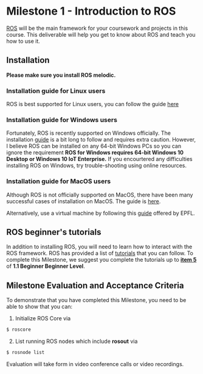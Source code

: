 # Milestone 1 - Introduction to ROS

[ROS](https://www.ros.org/about-ros/) will be the main framework for your coursework and projects in this course. 
This deliverable will help you get to know about ROS and teach you how to use it. 

## Installation

**Please make sure you install ROS melodic.**

### Installation guide for Linux users

ROS is best supported for Linux users, you can follow the guide [here](http://wiki.ros.org/melodic/Installation/Ubuntu)

### Installation guide for Windows users

Fortunately, ROS is recently supported on Windows officially. The installation [guide](http://wiki.ros.org/Installation/Windows) is a bit long to follow and requires extra caution.
However, I believe ROS can be installed on any 64-bit Windows PCs so you can ignore the requirement **ROS for Windows requires 64-bit Windows 10 Desktop or Windows 10 IoT Enterprise.**
If you encourtered any difficulties installing ROS on Windows, try trouble-shooting using online resources.

### Installation guide for MacOS users

Although ROS is not officially supported on MacOS, there have been many successful cases of installation on MacOS. The guide is [here](http://wiki.ros.org/melodic/Installation/macOS/Homebrew/Source). 

Alternatively, use a virtual machine by following this [guide](https://wiki.epfl.ch/roscontrol/rosinstall) offered by EPFL. 

## ROS beginner's tutorials

In addition to installing ROS, you will need to learn how to interact with the ROS framework. ROS has provided a list of [tutorials](http://wiki.ros.org/ROS/Tutorials) that you can follow.
To complete this Milestone, we suggest you complete the tutorials up to **[item 5](http://wiki.ros.org/ROS/Tutorials/UnderstandingNodes)** of **1.1 Beginner Beginner Level**.  

## Milestone Evaluation and Acceptance Criteria

To demonstrate that you have completed this Milestone, you need to be able to show that you can:
1. Initialize ROS Core via
```bash
$ roscore
```
2. List running ROS nodes which include **rosout** via
```bash
$ rosnode list
```

Evaluation will take form in video conference calls or video recordings. 